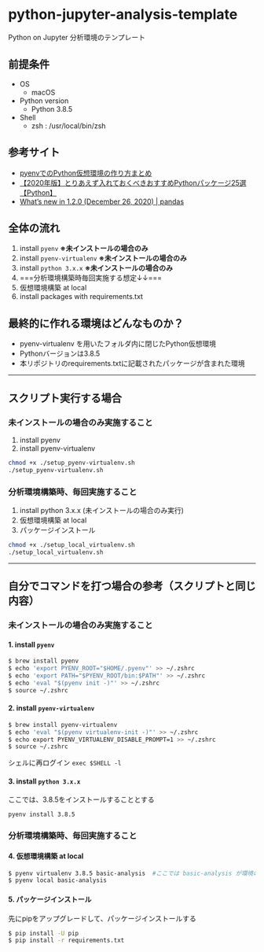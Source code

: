 # python-jupyter-analysis-template
Python on Jupyter 分析環境のテンプレート

## 前提条件

- OS
  - macOS
- Python version
  - Python 3.8.5
- Shell
  - zsh : /usr/local/bin/zsh

## 参考サイト

- [pyenvでのPython仮想環境の作り方まとめ](https://qiita.com/ysdyt/items/5008e607343b940b3480)
- [【2020年版】とりあえず入れておくべきおすすめPythonパッケージ25選【Python】](https://karupoimou.hatenablog.com/entry/%E3%81%8A%E3%81%99%E3%81%99%E3%82%81Python%E3%83%91%E3%83%83%E3%82%B1%E3%83%BC%E3%82%B8)
- [What’s new in 1.2.0 (December 26, 2020) | pandas](https://pandas.pydata.org/docs/whatsnew/v1.2.0.html)

## 全体の流れ

1. install `pyenv` **※未インストールの場合のみ**
2. install `pyenv-virtualenv` **※未インストールの場合のみ**
3. install `python 3.x.x` **※未インストールの場合のみ**
4. ===分析環境構築時毎回実施する想定↓↓===
5. 仮想環境構築 at local
6. install packages with requirements.txt

## 最終的に作れる環境はどんなものか？

- pyenv-virtualenv を用いたフォルダ内に閉じたPython仮想環境
- Pythonバージョンは3.8.5
- 本リポジトリのrequirements.txtに記載されたパッケージが含まれた環境

---

## スクリプト実行する場合

### 未インストールの場合のみ実施すること

1. install pyenv
2. install pyenv-virtualenv

```bash
chmod +x ./setup_pyenv-virtualenv.sh
./setup_pyenv-virtualenv.sh
```

### 分析環境構築時、毎回実施すること

1. install python 3.x.x (未インストールの場合のみ実行)
2. 仮想環境構築 at local
3. パッケージインストール

```bash
chmod +x ./setup_local_virtualenv.sh
./setup_local_virtualenv.sh
```

---

## 自分でコマンドを打つ場合の参考（スクリプトと同じ内容）
### 未インストールの場合のみ実施すること

#### 1. install `pyenv`

```bash:setup_pyenv.sh
$ brew install pyenv
$ echo 'export PYENV_ROOT="$HOME/.pyenv"' >> ~/.zshrc
$ echo 'export PATH="$PYENV_ROOT/bin:$PATH"' >> ~/.zshrc
$ echo 'eval "$(pyenv init -)"' >> ~/.zshrc
$ source ~/.zshrc
```

#### 2. install `pyenv-virtualenv`

```bash:setup_pyenv_virtualenv.sh
$ brew install pyenv-virtualenv
$ echo 'eval "$(pyenv virtualenv-init -)"' >> ~/.zshrc
$ echo export PYENV_VIRTUALENV_DISABLE_PROMPT=1 >> ~/.zshrc
$ source ~/.zshrc
```

シェルに再ログイン
`exec $SHELL -l`

#### 3. install `python 3.x.x`

ここでは、3.8.5をインストールすることとする

`pyenv install 3.8.5`


### 分析環境構築時、毎回実施すること

#### 4. 仮想環境構築 at local

```bash:setup_virtualenv_local.sh
$ pyenv virtualenv 3.8.5 basic-analysis  #ここでは basic-analysis が環境の名前となる
$ pyenv local basic-analysis
```

#### 5. パッケージインストール

先にpipをアップグレードして、パッケージインストールする

```bash:install_python_packages.sh
$ pip install -U pip
$ pip install -r requirements.txt
```
